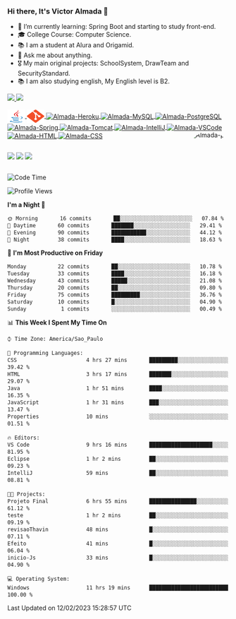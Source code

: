 ### Hi there, It's Victor Almada 👋


- 🌱 I’m currently learning: Spring Boot and starting to study front-end.
- 🎓 College Course: Computer Science.
- 📚  I am a student at Alura and Origamid.
- 💬 Ask me about anything.
- 🎖 My main original projects: SchoolSystem, DrawTeam and SecurityStandard.
- 📚 I am also studying english, My English level is B2.
 
<div>
<a href="https://github.com/Almadavic">
<img height="180em" src="https://github-readme-stats.vercel.app/api?username=Almadavic&showw_icons=true&theme=dark&include_all_commits=true&count_private=true">
<img height="180em" src="https://github-readme-stats.vercel.app/api/top-langs/?username=Almadavic&layout=compact&langs_count=16&theme=dracula">
</div>

<div style="display: inline_block"><br>
  <img align="center" alt="Almada-Java" height="30" width="40" src="https://raw.githubusercontent.com/devicons/devicon/master/icons/java/java-original.svg">
  <img align="center" alt="Almada-Git" height="30" width="40" src="https://raw.githubusercontent.com/devicons/devicon/master/icons/git/git-original.svg">
  <img align="center" alt="Almada-Heroku" height="30" width="40" src="https://cdn.jsdelivr.net/gh/devicons/devicon/icons/heroku/heroku-plain-wordmark.svg" />             
  <img align="center" alt="Almada-MySQL" height="30" width="40" src="https://cdn.jsdelivr.net/gh/devicons/devicon/icons/mysql/mysql-original-wordmark.svg" />
  <img align="center" alt="Almada-PostgreSQL" height="30" width="40" src="https://cdn.jsdelivr.net/gh/devicons/devicon/icons/postgresql/postgresql-plain-wordmark.svg" />
  <img align="center" alt="Almada-Spring" height="30" width="40" src="https://cdn.jsdelivr.net/gh/devicons/devicon/icons/spring/spring-original-wordmark.svg" />
  <img align="center" alt="Almada-Tomcat" height="30" width="40" src="https://cdn.jsdelivr.net/gh/devicons/devicon/icons/tomcat/tomcat-original-wordmark.svg" />
   <img align="center" alt="Almada-IntelliJ" height="30" width="40" src="https://cdn.jsdelivr.net/gh/devicons/devicon/icons/intellij/intellij-original.svg" />
   <img align="center" alt="Almada-VSCode" height="30" width="40" src="https://cdn.jsdelivr.net/gh/devicons/devicon/icons/vscode/vscode-original.svg" />
   <img align="center" alt="Almada-HTML" height="30" width="40" src="https://cdn.jsdelivr.net/gh/devicons/devicon/icons/html5/html5-original.svg" />
   <img align="center" alt="Almada-CSS" height="30" width="40" src="https://cdn.jsdelivr.net/gh/devicons/devicon/icons/css3/css3-original.svg" />
  <img align="right" alt="Almada-pic" height="150" style="border-radius:50px;" src="https://user-images.githubusercontent.com/85299065/185514627-94fcf387-edc6-4c24-88f1-b4873ccd49e9.png">
</div>
  
  ##
 
<div> 
  <a href="https://www.youtube.com/channel/UCUrcUNA90M_ZqLEcQxd3UNA" target="_blank"><img src="https://img.shields.io/badge/YouTube-FF0000?style=for-the-badge&logo=youtube&logoColor=white" target="_blank"></a>
 <a href = "mailto:almadavic@live.com"><img src="https://img.shields.io/badge/-Gmail-%23333?style=for-the-badge&logo=gmail&logoColor=white" target="_blank"></a>
  <a href="https://www.linkedin.com/in/victoralmada/" target="_blank"><img src="https://img.shields.io/badge/-LinkedIn-%230077B5?style=for-the-badge&logo=linkedin&logoColor=white" target="_blank"></a> 
</div>

##

<!--START_SECTION:waka-->
![Code Time](http://img.shields.io/badge/Code%20Time-201%20hrs-blue)

![Profile Views](http://img.shields.io/badge/Profile%20Views-3-blue)

**I'm a Night 🦉** 

```text
🌞 Morning       16 commits       ██░░░░░░░░░░░░░░░░░░░░░░░   07.84 % 
🌆 Daytime       60 commits       ███████░░░░░░░░░░░░░░░░░░   29.41 % 
🌃 Evening       90 commits       ███████████░░░░░░░░░░░░░░   44.12 % 
🌙 Night         38 commits       ████░░░░░░░░░░░░░░░░░░░░░   18.63 % 

```
📅 **I'm Most Productive on Friday** 

```text
Monday          22 commits       ██░░░░░░░░░░░░░░░░░░░░░░░   10.78 % 
Tuesday         33 commits       ████░░░░░░░░░░░░░░░░░░░░░   16.18 % 
Wednesday       43 commits       █████░░░░░░░░░░░░░░░░░░░░   21.08 % 
Thursday        20 commits       ██░░░░░░░░░░░░░░░░░░░░░░░   09.80 % 
Friday          75 commits       █████████░░░░░░░░░░░░░░░░   36.76 % 
Saturday        10 commits       █░░░░░░░░░░░░░░░░░░░░░░░░   04.90 % 
Sunday           1 commits       ░░░░░░░░░░░░░░░░░░░░░░░░░   00.49 % 

```


📊 **This Week I Spent My Time On** 

```text
⌚︎ Time Zone: America/Sao_Paulo

💬 Programming Languages: 
CSS                      4 hrs 27 mins       █████████░░░░░░░░░░░░░░░░   39.42 % 
HTML                     3 hrs 17 mins       ███████░░░░░░░░░░░░░░░░░░   29.07 % 
Java                     1 hr 51 mins        ████░░░░░░░░░░░░░░░░░░░░░   16.35 % 
JavaScript               1 hr 31 mins        ███░░░░░░░░░░░░░░░░░░░░░░   13.47 % 
Properties               10 mins             ░░░░░░░░░░░░░░░░░░░░░░░░░   01.51 % 

🔥 Editors: 
VS Code                  9 hrs 16 mins       ████████████████████░░░░░   81.95 % 
Eclipse                  1 hr 2 mins         ██░░░░░░░░░░░░░░░░░░░░░░░   09.23 % 
IntelliJ                 59 mins             ██░░░░░░░░░░░░░░░░░░░░░░░   08.81 % 

🐱‍💻 Projects: 
Projeto Final            6 hrs 55 mins       ███████████████░░░░░░░░░░   61.12 % 
teste                    1 hr 2 mins         ██░░░░░░░░░░░░░░░░░░░░░░░   09.19 % 
revisaoThavin            48 mins             █░░░░░░░░░░░░░░░░░░░░░░░░   07.11 % 
Efeito                   41 mins             █░░░░░░░░░░░░░░░░░░░░░░░░   06.04 % 
inicio-Js                33 mins             █░░░░░░░░░░░░░░░░░░░░░░░░   04.90 % 

💻 Operating System: 
Windows                  11 hrs 19 mins      █████████████████████████   100.00 % 

```


 Last Updated on 12/02/2023 15:28:57 UTC
<!--END_SECTION:waka-->
